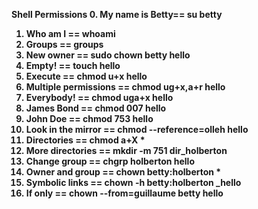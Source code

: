 <strong>Shell Permissions<strong>
0. My name is Betty== su betty
1. Who am I == whoami
2. Groups == groups
3. New owner == sudo chown betty hello
4. Empty! == touch hello
5. Execute == chmod u+x hello
6. Multiple permissions == chmod ug+x,a+r hello
7. Everybody! == chmod uga+x hello
8. James Bond == chmod 007 hello
9. John Doe == chmod 753 hello
10. Look in the mirror == chmod --reference=olleh hello 
11. Directories == chmod a+X *
12. More directories == mkdir -m 751 dir_holberton 
13. Change group == chgrp holberton hello
14. Owner and group == chown betty:holberton *
15. Symbolic links == chown -h betty:holberton _hello
16. If only == chown --from=guillaume betty hello